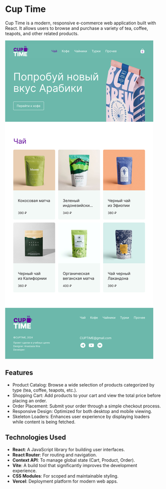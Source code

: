 # Cup Time
Cup Time is a modern, responsive e-commerce web application built with React. It allows users to browse and purchase a variety of tea, coffee, teapots, and other related products.

![Cup time](main_768.jpg)

## Features
* Product Catalog: Browse a wide selection of products categorized by type (tea, coffee, teapots, etc.).
* Shopping Cart: Add products to your cart and view the total price before placing an order.
* Order Placement: Submit your order through a simple checkout process.
* Responsive Design: Optimized for both desktop and mobile viewing.
* Skeleton Loaders: Enhances user experience by displaying loaders while content is being fetched.

## Technologies Used
* **React**: A JavaScript library for building user interfaces.
* **React Router**: For routing and navigation.
* **Context API**: To manage global state (Cart, Product, Order).
* **Vite**: A build tool that significantly improves the development experience.
* **CSS Modules**: For scoped and maintainable styling.
* **Vercel**: Deployment platform for modern web apps.
